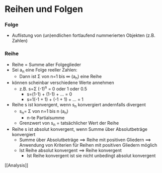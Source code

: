 # Reihen und Folgen
### Folge
+ Auflistung von (un)endlichen fortlaufend nummerierten Objekten (z.B. Zahlen)

### Reihe
+ Reihe = Summe aller Folgeglieder
+ Sei a<sub>n</sub> eine Folge reeller Zahlen:
	+ Dann ist Σ von n=1 bis ∞ (a<sub>n</sub>) eine Reihe
+ können scheinbar verschiedene Werte annehmen
	+ z.B. s=Σ (-1)<sup>n</sup> = 0 oder 1 oder 0.5
		+ s=(1-1) + (1-1) + ... = 0
		+ s=1(-1 + 1) + (-1 + 1) +  ... = 1
+ Reihe s ist konvergent, wenn s<sub>n</sub> konvergiert andernfalls divergent
	+ s<sub>n</sub>= Σ von n=1 bis n (a<sub>n</sub>)
		+ n-te Partialsumme
	+ Grenzwert von s<sub>n</sub> = tatsächlicher Wert der Reihe
+ Reihe s ist absolut konvergent, wenn Summe über Absolutbeträge konvergiert
	+ Summe über Absolutbeträge ==> Reihe mit positiven Gliedern ==> Anwendung von Kriterien für Reihen mit positiven Gliedern möglich
	+ Ist Reihe absolut konvergent ==> Reihe konvergent
		+ Ist Reihe konvergent ist sie nicht unbedingt absolut konvergent

[[Analysis]]